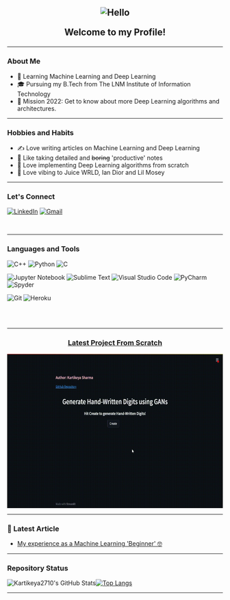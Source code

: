 
<h2 align="center">
  <img src="https://c.tenor.com/rbx3ph5SLRUAAAAj/pikachu-pokemon.gif" alt="Hello" width="95" height="80">
  
  Welcome to my Profile!
</h2>

---

### About Me

- 🌱 Learning Machine Learning and Deep Learning
- 🎓 Pursuing my B.Tech from The LNM Institute of Information Technology
- 🥅 Mission 2022: Get to know about more Deep Learning algorithms and architectures.

---

### Hobbies and Habits

- ✍️ Love writing articles on Machine Learning and Deep Learning
- 📓 Like taking detailed and <s>boring</s> 'productive' notes
- 💪 Love implementing Deep Learning algorithms from scratch 
- 🎵 Love vibing to Juice WRLD, Ian Dior and Lil Mosey

---

### Let's Connect

[![LinkedIn](https://img.shields.io/badge/linkedin-%230077B5.svg?style=for-the-badge&logo=linkedin&logoColor=white)](https://www.linkedin.com/in/kartikeya-sharma-3246281bb/)
[![Gmail](https://img.shields.io/badge/Gmail-D14836?style=for-the-badge&logo=gmail&logoColor=white)](mailto:kartikeya.rahul.sharma@gmail.com)

<br />

---

### Languages and Tools

![C++](https://img.shields.io/badge/c++-%2300599C.svg?style=for-the-badge&logo=c%2B%2B&logoColor=white)
![Python](https://img.shields.io/badge/python-3670A0?style=for-the-badge&logo=python&logoColor=ffdd54)
![C](https://img.shields.io/badge/c-%2300599C.svg?style=for-the-badge&logo=c&logoColor=white)


![Jupyter Notebook](https://img.shields.io/badge/jupyter-%23FA0F00.svg?style=for-the-badge&logo=jupyter&logoColor=white)
![Sublime Text](https://img.shields.io/badge/sublime_text-%23575757.svg?style=for-the-badge&logo=sublime-text&logoColor=important)
![Visual Studio Code](https://img.shields.io/badge/Visual%20Studio%20Code-0078d7.svg?style=for-the-badge&logo=visual-studio-code&logoColor=white)
![PyCharm](https://img.shields.io/badge/pycharm-143?style=for-the-badge&logo=pycharm&logoColor=black&color=black&labelColor=green)
![Spyder](https://img.shields.io/badge/Spyder-838485?style=for-the-badge&logo=spyder%20ide&logoColor=maroon)


![Git](https://img.shields.io/badge/git-%23F05033.svg?style=for-the-badge&logo=git&logoColor=white)
![Heroku](https://img.shields.io/badge/heroku-%23430098.svg?style=for-the-badge&logo=heroku&logoColor=white)



<br />
<br />


---

<h3 align="center">
  <a href="https://hand-written-digit-generator.herokuapp.com/">
    Latest Project From Scratch
  </a>
</h3>


  
<p align="center">
  <img alt="Hand-Written Digit Generator Web App" src="https://github.com/Kartikeya2710/Hand-Written-Digit-Generator/blob/main/streamlit_video.gif" width="640" height="360" align="center" />
</p>


---

### 📕  Latest Article

<!-- Articles:START -->
- [My experience as a Machine Learning 'Beginner' 🤓](https://www.linkedin.com/feed/update/urn:li:ugcPost:6848983952414294016?updateEntityUrn=urn%3Ali%3Afs_updateV2%3A%28urn%3Ali%3AugcPost%3A6848983952414294016%2CFEED_DETAIL%2CEMPTY%2CDEFAULT%2Cfalse%29)
<!-- Articles:END -->


---


### Repository Status

<img align="left" alt="Kartikeya2710's GitHub Stats" src="https://github-readme-stats.vercel.app/api?username=Kartikeya2710&show_icons=true&hide_border=true" />

[![Top Langs](https://github-readme-stats.vercel.app/api/top-langs/?username=Kartikeya2710&layout=compact)](https://github.com/anuraghazra/github-readme-stats)


---

[linkedin]: https://www.linkedin.com/in/kartikeya-sharma-3246281bb/
